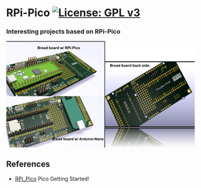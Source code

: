 # RPi-Pico [![License: GPL v3](https://img.shields.io/badge/License-GPLv3-blue.svg)](https://www.gnu.org/licenses/gpl-3.0)<br>
### Interesting projects based on RPi-Pico<br>
 
<img src="pic/UnoPicoNano_Update0129.jpg" width=800>

## References
  - [RPi_Pico](https://www.raspberrypi.org/documentation/pico/getting-started/) Pico Getting Started!
  
  
